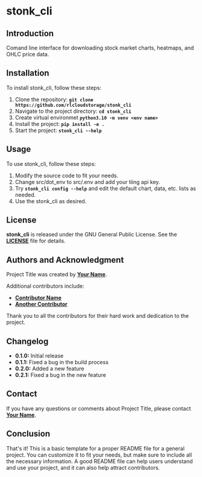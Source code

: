 # **stonk_cli**

## **Introduction**

Comand line interface for downloading stock market charts, heatmaps, and OHLC price data.

## **Installation**

To install stonk_cli, follow these steps:

1. Clone the repository: **`git clone https://github.com/rlcloudstorage/stonk_cli`**
2. Navigate to the project directory: **`cd stonk_cli`**
3. Create virtual environmet **`python3.10 -m venv <env name>`**
4. Install the project: **`pip install -e .`**
5. Start the project: **`stonk_cli --help`**

## **Usage**

To use stonk_cli, follow these steps:

1. Modify the source code to fit your needs.
2. Change src/dot_env to src/.env and add your tiing api key.
3. Try **`stonk_cli config --help`** and edit the default chart, data, etc. lists as needed.
4. Use the stonk_cli as desired.

<!-- ## **Contributing**

If you'd like to contribute to Project Title, here are some guidelines:

1. Fork the repository.
2. Create a new branch for your changes.
3. Make your changes.
4. Write tests to cover your changes.
5. Run the tests to ensure they pass.
6. Commit your changes.
7. Push your changes to your forked repository.
8. Submit a pull request. -->

## **License**

**stonk_cli** is released under the GNU General Public License. See the **[LICENSE](https://www.gnu.org/licenses/gpl-3.0.en.html)** file for details.

## **Authors and Acknowledgment**

Project Title was created by **[Your Name](https://github.com/username)**.

Additional contributors include:

- **[Contributor Name](https://github.com/contributor-name)**
- **[Another Contributor](https://github.com/another-contributor)**

Thank you to all the contributors for their hard work and dedication to the project.

<!-- ## **Code of Conduct**

Please note that this project is released with a Contributor Code of Conduct. By participating in this project, you agree to abide by its terms. See the **[CODE_OF_CONDUCT.md](https://www.blackbox.ai/share/CODE_OF_CONDUCT.md)** file for more information.

## **FAQ**

**Q:** What is Project Title?

**A:** Project Title is a project that does something useful.

**Q:** How do I install Project Title?

**A:** Follow the installation steps in the README file.

**Q:** How do I use Project Title?

**A:** Follow the usage steps in the README file.

**Q:** How do I contribute to Project Title?

**A:** Follow the contributing guidelines in the README file.

**Q:** What license is Project Title released under?

**A:** Project Title is released under the MIT License. See the **[LICENSE](https://www.blackbox.ai/share/LICENSE)** file for details. -->

## **Changelog**

- **0.1.0:** Initial release
- **0.1.1:** Fixed a bug in the build process
- **0.2.0:** Added a new feature
- **0.2.1:** Fixed a bug in the new feature

## **Contact**

If you have any questions or comments about Project Title, please contact **[Your Name](you@example.com)**.

## **Conclusion**

That's it! This is a basic template for a proper README file for a general project. You can customize it to fit your needs, but make sure to include all the necessary information. A good README file can help users understand and use your project, and it can also help attract contributors.
